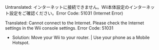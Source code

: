 Untranslated: インターネットに接続できません。Wii本体設定のインターネット設定をご確認ください。Error Code: 51031 (Internet Error)

Translated: Cannot connect to the Internet. Please check the Internet settings in the Wii console settings. Error Code: 51031
- Solution: Move your Wii to your router. | Use your phone as a Mobile Hotspot.
